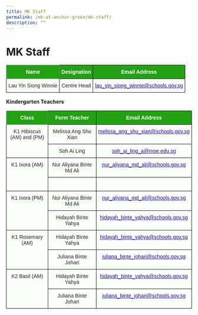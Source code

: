 ```yaml
---
title: MK Staff
permalink: /mk-at-anchor-green/mk-staff/
description: ""
---
```

MK Staff
========
<style type="text/css">
.tg  {border-collapse:collapse;border-spacing:0;}
.tg td{border-color:black;border-style:solid;border-width:1px;font-family:Arial, sans-serif;font-size:14px;
  overflow:hidden;padding:10px 5px;word-break:normal;}
.tg th{border-color:black;border-style:solid;border-width:1px;font-family:Arial, sans-serif;font-size:14px;
  font-weight:normal;overflow:hidden;padding:10px 5px;word-break:normal;}
.tg .tg-pk3b{background-color:#FBFFFA;color:#222;text-align:center;vertical-align:top}
.tg .tg-rk1q{background-color:#22A114;border-color:inherit;color:#FBFFFA;font-weight:bold;text-align:center;vertical-align:middle}
.tg .tg-xn89{background-color:#22A114;color:#FBFFFA;font-weight:bold;text-align:center;vertical-align:middle}
.tg .tg-bnp4{background-color:#FBFFFA;color:#222;font-weight:bold;text-align:center;vertical-align:middle}
</style>
<table class="tg">
<thead>
  <tr>
    <th class="tg-rk1q"><span style="color:#FBFFFA;background-color:#22A114">Name</span></th>
    <th class="tg-xn89"><span style="color:#FBFFFA;background-color:#22A114">Designation</span></th>
		  <th class="tg-xn89"><span style="color:#FBFFFA;background-color:#22A114">Email Address</span></th>
  </tr>
</thead>
<tbody>
  <tr>
    <td class="tg-pk3b" rowspan="9"><span style="font-weight:normal">Lau Yin Siong Winnie</span></td>
    <td class="tg-pk3b"><span style="font-weight:normal">Centre Head</span><br></td>
		 <td class="tg-pk3b"><span style="font-weight:normal"><a href="mailto:lau_yin_siong_winnie@schools.gov.sg"><span style="font-weight:500;text-decoration:underline;color:#21088A">lau_yin_siong_winnie@schools.gov.sg</span></a></span><br></td>
  </tr>
</tbody>
</table>

**Kindergarten Teachers**

<style type="text/css">
.tg  {border-collapse:collapse;border-spacing:0;}
.tg td{border-color:black;border-style:solid;border-width:1px;font-family:Arial, sans-serif;font-size:14px;
  overflow:hidden;padding:10px 5px;word-break:normal;}
.tg th{border-color:black;border-style:solid;border-width:1px;font-family:Arial, sans-serif;font-size:14px;
  font-weight:normal;overflow:hidden;padding:10px 5px;word-break:normal;}
.tg .tg-pk3b{background-color:#FBFFFA;color:#222;text-align:center;vertical-align:top}
.tg .tg-rk1q{background-color:#22A114;border-color:inherit;color:#FBFFFA;font-weight:bold;text-align:center;vertical-align:middle}
.tg .tg-xn89{background-color:#22A114;color:#FBFFFA;font-weight:bold;text-align:center;vertical-align:middle}
.tg .tg-bnp4{background-color:#FBFFFA;color:#222;font-weight:bold;text-align:center;vertical-align:middle}
</style>
<table class="tg">
<thead>
  <tr>
    <th class="tg-rk1q"><span style="color:#FBFFFA;background-color:#22A114">Class</span></th>
    <th class="tg-xn89"><span style="color:#FBFFFA;background-color:#22A114">Form Teacher</span></th>
		<th class="tg-xn89"><span style="color:#FBFFFA;background-color:#22A114">Email Address</span></th>
  </tr>
</thead>
<tbody>
  <tr>
    <td class="tg-pk3b" rowspan="2"><span style="font-weight:normal">K1 Hibiscus<br> (AM) and (PM)</span></td>
    <td class="tg-pk3b"><span style="font-weight:normal">Melissa Ang Shu Xian</span><br></td>
		 <td class="tg-pk3b"><span style="font-weight:normal"><a href="mailto:melissa_ang_shu_xian@schools.gov.sg"><span style="font-weight:500;text-decoration:underline;color:#21088A">melissa_ang_shu_xian@schools.gov.sg</span><br></td>
  </tr>
  <tr>
    <td class="tg-pk3b"><span style="font-weight:400">Soh Ai Ling</span></td>
		 <td class="tg-pk3b"><span style="font-weight:normal"><a href="mailto:soh_ai_ling_a@moe.edu.sg"><span style="font-weight:500;text-decoration:underline;color:#21088A">soh_ai_ling_a@moe.edu.sg</span><br></td>
  </tr>
			 
 <tr>
    <td class="tg-pk3b" rowspan="2"><span style="font-weight:normal">K1 Ixora (AM)</span></td>
    <td class="tg-pk3b"><span style="font-weight:normal">Nur Aliyana Binte Md Ali</span><br></td>
		 <td class="tg-pk3b"><span style="font-weight:normal"><a href="mailto:nur_aliyana_md_ali@schools.gov.sg"><span style="font-weight:500;text-decoration:underline;color:#21088A">nur_aliyana_md_ali@schools.gov.sg</span><br></td>
  </tr>
  <tr>
			<td class="tg-pk3b"><span style="font-weight:400"></span></td>
		 <td class="tg-pk3b"><span style="font-weight:normal"><a href="mailto:soh_ai_ling_a@moe.edu.sg"><span style="font-weight:500;text-decoration:underline;color:#21088A"></span><br></td>
  </tr>

 <tr>
    <td class="tg-pk3b" rowspan="2"><span style="font-weight:normal">K1 Ixora (PM)</span></td>
    <td class="tg-pk3b"><span style="font-weight:normal">Nur Aliyana Binte Md Ali</span><br></td>
		 <td class="tg-pk3b"><span style="font-weight:normal"><a href="mailto:nur_aliyana_md_ali@schools.gov.sg"><span style="font-weight:500;text-decoration:underline;color:#21088A">nur_aliyana_md_ali@schools.gov.sg</span><br></td>
  </tr>
  <tr>
    <td class="tg-pk3b"><span style="font-weight:400">Hidayah Binte Yahya</span></td>
		 <td class="tg-pk3b"><span style="font-weight:normal"><a href="mailto:hidayah_binte_yahya@schools.gov.sg"><span style="font-weight:500;text-decoration:underline;color:#21088A">hidayah_binte_yahya@schools.gov.sg</span><br></td>
  </tr>
			 
 <tr>
    <td class="tg-pk3b" rowspan="2"><span style="font-weight:normal">K1 Rosemary (AM)</span></td>
    <td class="tg-pk3b"><span style="font-weight:normal">Hidayah Binte Yahya</span><br></td>
		 <td class="tg-pk3b"><span style="font-weight:normal"><a href="mailto:hidayah_binte_yahya@schools.gov.sg"><span style="font-weight:500;text-decoration:underline;color:#21088A">hidayah_binte_yahya@schools.gov.sg</span><br></td>
  </tr>
  <tr>
    <td class="tg-pk3b"><span style="font-weight:400">Juliana Binte Johari</span></td>
		 <td class="tg-pk3b"><span style="font-weight:normal"><a href="mailto:juliana_binte_johari@schools.gov.sg"><span style="font-weight:500;text-decoration:underline;color:#21088A">juliana_binte_johari@schools.gov.sg</span><br></td>
  </tr>
			
 <tr>
    <td class="tg-pk3b" rowspan="2"><span style="font-weight:normal">K2 Basil (AM)</span></td>
    <td class="tg-pk3b"><span style="font-weight:normal">Hidayah Binte Yahya</span><br></td>
		 <td class="tg-pk3b"><span style="font-weight:normal"><a href="mailto:hidayah_binte_yahya@schools.gov.sg"><span style="font-weight:500;text-decoration:underline;color:#21088A">hidayah_binte_yahya@schools.gov.sg</span><br></td>
  </tr>
  <tr>
    <td class="tg-pk3b"><span style="font-weight:400">Juliana Binte Johari</span></td>
		 <td class="tg-pk3b"><span style="font-weight:normal"><a href="mailto:juliana_binte_johari@schools.gov.sg"><span style="font-weight:500;text-decoration:underline;color:#21088A">juliana_binte_johari@schools.gov.sg</span><br></td>
  </tr>
			 
</tbody>
</table>